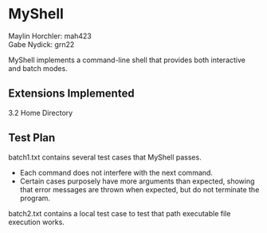# MyShell

Maylin Horchler: mah423\
Gabe Nydick: grn22

MyShell implements a command-line shell that provides both interactive and batch modes.

## Extensions Implemented

3.2 Home Directory

## Test Plan
batch1.txt contains several test cases that MyShell passes.
- Each command does not interfere with the next command.
- Certain cases purposely have more arguments than expected, showing that error messages are thrown when expected, but do not terminate the program.

batch2.txt contains a local test case to test that path executable file execution works.
